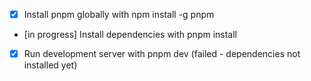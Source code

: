 - [x] Install pnpm globally with npm install -g pnpm
- [in progress] Install dependencies with pnpm install
- [x] Run development server with pnpm dev (failed - dependencies not installed yet)
